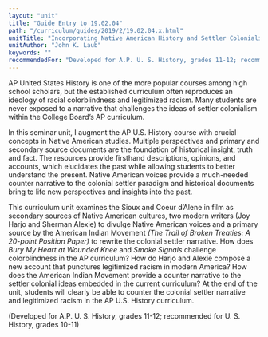 ```yaml
---
layout: "unit"
title: "Guide Entry to 19.02.04"
path: "/curriculum/guides/2019/2/19.02.04.x.html"
unitTitle: "Incorporating Native American History and Settler Colonialism in the AP United States History Course"
unitAuthor: "John K. Laub"
keywords: ""
recommendedFor: "Developed for A.P. U. S. History, grades 11-12; recommended for U. S. History, grades 10-11" 
---
```

<main>
<p>AP United States History is one of the more popular courses among high school scholars, but the established curriculum often reproduces an ideology of racial colorblindness and legitimized racism. Many students are never exposed to a narrative that challenges the ideas of settler colonialism within the College Board&rsquo;s AP curriculum.</p>
<p></p>
<p>In this seminar unit, I augment the AP U.S. History course with crucial concepts in Native American studies. Multiple perspectives and primary and secondary source documents are the foundation of historical insight, truth and fact. The resources provide firsthand descriptions, opinions, and accounts, which elucidates the past while allowing students to better understand the present. Native American voices provide a much-needed counter narrative to the colonial settler paradigm and historical documents bring to life new perspectives and insights into the past.</p>
<p></p>
<p>This curriculum unit examines the Sioux and Coeur d&rsquo;Alene in film as secondary sources of Native American cultures, two modern writers (Joy Harjo and Sherman Alexie) to divulge Native American voices and a primary source by the American Indian Movement<em> (The Trail of Broken Treaties: A 20-point Position Paper) </em>to rewrite the colonial settler narrative. How does <em>Bury My Heart at Wounded Knee</em> and <em>Smoke Signals</em> challenge colorblindness in the AP curriculum? How do Harjo and Alexie compose a new account that punctures legitimized racism in modern America? How does the American Indian Movement provide a counter narrative to the settler colonial ideas embedded in the current curriculum? At the end of the unit, students will clearly be able to counter the colonial settler narrative and legitimized racism in the AP U.S. History curriculum.</p>
<p></p>
<p>(Developed for A.P. U. S. History, grades 11-12; recommended for U. S. History, grades 10-11)</p>
</main>
